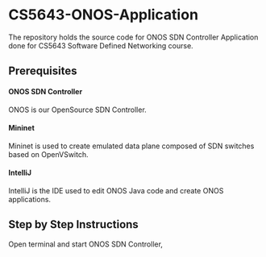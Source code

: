 # CS5643-ONOS-Application
The repository holds the source code for ONOS SDN Controller Application done for CS5643 Software Defined Networking course.
## Prerequisites
#### ONOS SDN Controller
ONOS is our OpenSource SDN Controller.
#### Mininet
Mininet is used to create emulated data plane composed of SDN switches based on OpenVSwitch.
#### IntelliJ
IntelliJ is the IDE used to edit ONOS Java code and create ONOS applications.
## Step by Step Instructions
Open terminal and start ONOS SDN Controller, 
